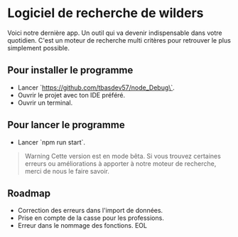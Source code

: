 # Logiciel de recherche de wilders

Voici notre dernière app. Un outil qui va devenir indispensable dans votre quotidien. C'est un moteur de recherche
multi critères pour retrouver le plus simplement possible.

## Pour installer le programme

- Lancer \`https://github.com/tbasdev57/node_Debug\`.
- Ouvrir le projet avec ton IDE préféré.
- Ouvrir un terminal.

## Pour lancer le programme

- Lancer \`npm run start\`.

> Warning
> Cette version est en mode bêta.
> Si vous trouvez certaines erreurs ou améliorations à apporter à notre moteur de recherche, merci de nous le faire savoir.

## Roadmap

- Correction des erreurs dans l'import de données.
- Prise en compte de la casse pour les professions.
- Erreur dans le nommage des fonctions.
EOL
